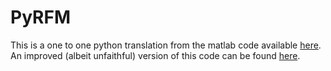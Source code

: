 # PyRFM
This is a one to one python translation from the matlab code available [here](https://github.com/adiehl96/BasicRFM). An improved (albeit unfaithful) version of this code can be found [here](PyRFM).
